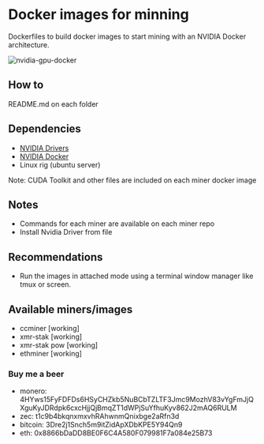 # Docker images for minning

Dockerfiles to build docker images to start mining with an NVIDIA Docker architecture.

![nvidia-gpu-docker][nvidia_docker]

[nvidia_docker]: https://cloud.githubusercontent.com/assets/3028125/12213714/5b208976-b632-11e5-8406-38d379ec46aa.png

## How to

README.md on each folder

## Dependencies

- [NVIDIA Drivers](http://www.nvidia.ca/object/unix.html)
- [NVIDIA Docker](https://github.com/NVIDIA/nvidia-docker)
- Linux rig (ubuntu server)

Note: CUDA Toolkit and other files are included on each miner docker image

## Notes

- Commands for each miner are available on each miner repo
- Install Nvidia Driver from file

## Recommendations

- Run the images in attached mode using a terminal window manager like tmux or screen.

## Available miners/images

- ccminer [working]
- xmr-stak [working]
- xmr-stak pow [working]
- ethminer [working]

### Buy me a beer

- monero: 4HYws15FyFDFDs6HSyCHZkb5NuBCbTZLTF3Jmc9MozhV83vYgFmJjQXguKyJDRdpk6cxcHjjQjBmqZT1dWPjSuYfhuKyv862J2mAQ6RULM
- zec: t1c9b4bkqnxmxvhRAhwnmQnixbge2aRfn3d
- bitcoin: 3Dre2j1Snch5m9itZidApXDbKPE5Y94Qn9
- eth: 0x8866bDaDD8BE0F6C4A580F079981F7a084e25B73